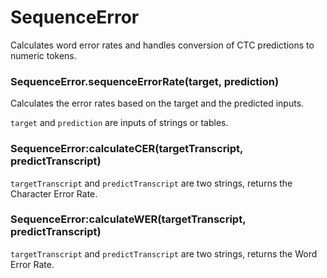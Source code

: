 # SequenceError

Calculates word error rates and handles conversion of CTC predictions to numeric tokens.

### SequenceError.sequenceErrorRate(target, prediction)

Calculates the error rates based on the target and the predicted inputs.

`target` and `prediction` are inputs of strings or tables.

### SequenceError:calculateCER(targetTranscript, predictTranscript)

`targetTranscript` and `predictTranscript` are two strings, returns the Character Error Rate.

### SequenceError:calculateWER(targetTranscript, predictTranscript)

`targetTranscript` and `predictTranscript` are two strings, returns the Word Error Rate.